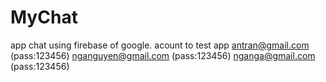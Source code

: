 # MyChat
app chat using firebase of google.
acount to test app
antran@gmail.com (pass:123456)
nganguyen@gmail.com (pass:123456)
nganga@gmail.com (pass:123456)

